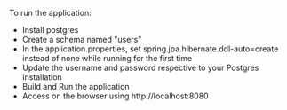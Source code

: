 To run the application:
- Install postgres
- Create a schema named "users"
- In the application.properties, set spring.jpa.hibernate.ddl-auto=create instead of none while running for the first time
- Update the username and password respective to your Postgres installation
- Build and Run the application 
- Access on the browser using http://localhost:8080

